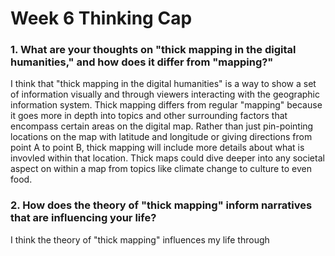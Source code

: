 # Week 6 Thinking Cap

### 1. What are your thoughts on "thick mapping in the digital humanities," and how does it differ from "mapping?"
I think that "thick mapping in the digital humanities" is a way to show a set of information visually and through viewers interacting with the geographic information system. Thick mapping differs from regular "mapping" because it goes more in depth into topics and other surrounding factors that encompass certain areas on the digital map. Rather than just pin-pointing locations on the map with latitude and longitude or giving directions from point A to point B, thick mapping will include more details about what is invovled within that location. Thick maps could dive deeper into any societal aspect on within a map from topics like climate change to culture to even food. 

### 2. How does the theory of "thick mapping" inform narratives that are influencing your life?
I think the theory of "thick mapping" influences my life through 

